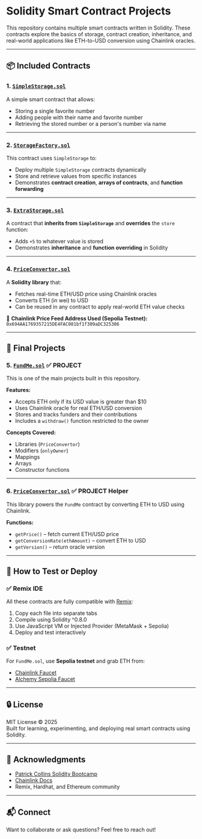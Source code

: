 # Solidity Smart Contract Projects

This repository contains multiple smart contracts written in Solidity. These contracts explore the basics of storage, contract creation, inheritance, and real-world applications like ETH-to-USD conversion using Chainlink oracles.

---

## 📦 Included Contracts

### 1. [`SimpleStorage.sol`](./SimpleStorage.sol)

A simple smart contract that allows:

- Storing a single favorite number
- Adding people with their name and favorite number
- Retrieving the stored number or a person's number via name

---

### 2. [`StorageFactory.sol`](./StorageFactory.sol)

This contract uses `SimpleStorage` to:

- Deploy multiple `SimpleStorage` contracts dynamically
- Store and retrieve values from specific instances
- Demonstrates **contract creation**, **arrays of contracts**, and **function forwarding**

---

### 3. [`ExtraStorage.sol`](./ExtraStorage.sol)

A contract that **inherits from `SimpleStorage`** and **overrides** the `store` function:

- Adds `+5` to whatever value is stored
- Demonstrates **inheritance** and **function overriding** in Solidity

---

### 4. [`PriceConvertor.sol`](./PriceConvertor.sol)

A **Solidity library** that:

- Fetches real-time ETH/USD price using Chainlink oracles
- Converts ETH (in wei) to USD
- Can be reused in any contract to apply real-world ETH value checks

📍 **Chainlink Price Feed Address Used (Sepolia Testnet):**
`0x694AA1769357215DE4FAC081bf1f309aDC325306`

---

## 🚀 Final Projects

### 5. [`FundMe.sol`](./FundMe.sol) ✅ **PROJECT**

This is one of the main projects built in this repository.

**Features:**
- Accepts ETH only if its USD value is greater than $10
- Uses Chainlink oracle for real ETH/USD conversion
- Stores and tracks funders and their contributions
- Includes a `withdraw()` function restricted to the owner

**Concepts Covered:**
- Libraries (`PriceConvertor`)
- Modifiers (`onlyOwner`)
- Mappings
- Arrays
- Constructor functions

---

### 6. [`PriceConvertor.sol`](./PriceConvertor.sol) ✅ **PROJECT Helper**

This library powers the `FundMe` contract by converting ETH to USD using Chainlink.

**Functions:**
- `getPrice()` – fetch current ETH/USD price
- `getConversionRate(ethAmount)` – convert ETH to USD
- `getVersion()` – return oracle version

---

## 🧪 How to Test or Deploy

### ✅ Remix IDE
All these contracts are fully compatible with [Remix](https://remix.ethereum.org):

1. Copy each file into separate tabs
2. Compile using Solidity ^0.8.0
3. Use JavaScript VM or Injected Provider (MetaMask + Sepolia)
4. Deploy and test interactively

### ✅ Testnet
For `FundMe.sol`, use **Sepolia testnet** and grab ETH from:

- [Chainlink Faucet](https://faucets.chain.link/sepolia)
- [Alchemy Sepolia Faucet](https://sepoliafaucet.com)

---

## 🔒 License

MIT License © 2025  
Built for learning, experimenting, and deploying real smart contracts using Solidity.

---

## 🙌 Acknowledgments

- [Patrick Collins Solidity Bootcamp](https://github.com/PatrickAlphaC)
- [Chainlink Docs](https://docs.chain.link)
- Remix, Hardhat, and Ethereum community

---

## 📬 Connect

Want to collaborate or ask questions? Feel free to reach out!


